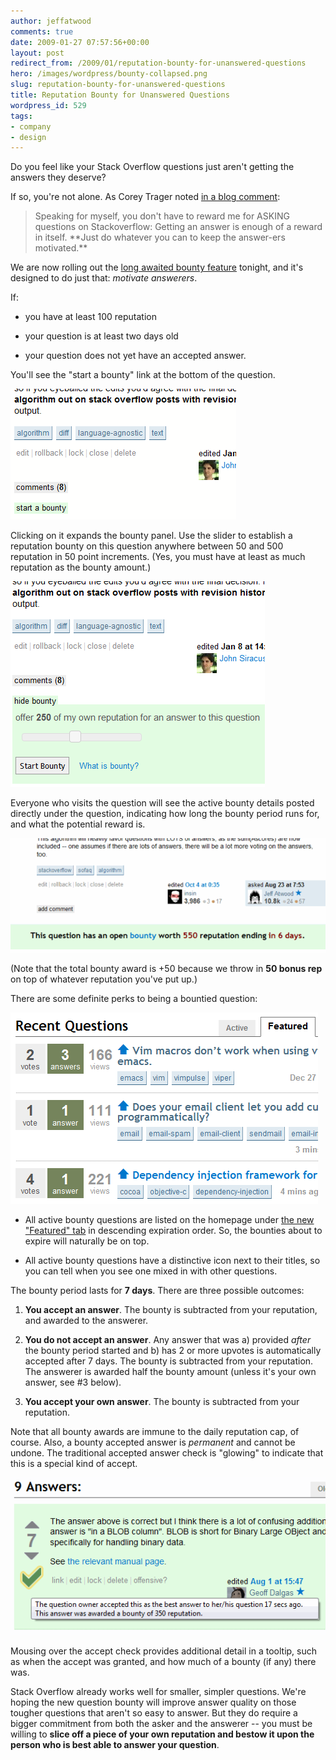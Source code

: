 ```yaml
---
author: jeffatwood
comments: true
date: 2009-01-27 07:57:56+00:00
layout: post
redirect_from: /2009/01/reputation-bounty-for-unanswered-questions
hero: /images/wordpress/bounty-collapsed.png
slug: reputation-bounty-for-unanswered-questions
title: Reputation Bounty for Unanswered Questions
wordpress_id: 529
tags:
- company
- design
---
```



Do you feel like your Stack Overflow questions just aren't getting the answers they deserve?



If so, you're not alone. As Corey Trager noted [in a blog comment](http://ifdefined.com/blog/post/2008/10/Jeff-Atwood-is-trying-to-kill-me.aspx):





<blockquote>
Speaking for myself, you don't have to reward me for ASKING questions on Stackoverflow: Getting an answer is enough of a reward in itself. **Just do whatever you can to keep the answer-ers motivated.**
</blockquote>





We are now rolling out the [long awaited bounty feature](http://stackoverflow.uservoice.com/pages/general/suggestions/18291-bounty-system-for-unanswered-questions) tonight, and it's designed to do just that: _motivate answerers_.



If:




  * you have at least 100 reputation

  * your question is at least two days old

  * your question does not yet have an accepted answer.




You'll see the "start a bounty" link at the bottom of the question.



![bounty-collapsed](/images/wordpress/bounty-collapsed.png)



Clicking on it expands the bounty panel. Use the slider to establish a reputation bounty on this question anywhere between 50 and 500 reputation in 50 point increments. (Yes, you must have at least as much reputation as the bounty amount.)



![bounty-expanded](/images/wordpress/bounty-expanded.png)



Everyone who visits the question will see the active bounty details posted directly under the question, indicating how long the bounty period runs for, and what the potential reward is.



![bounty-question-countdown](/images/wordpress/bounty-question-countdown.png)



(Note that the total bounty award is +50 because we throw in **50 bonus rep** on top of whatever reputation you've put up.)



There are some definite perks to being a bountied question:



![bounty-tab-and-markers](/images/wordpress/bounty-tab-and-markers.png)







  * All active bounty questions are listed on the homepage under [the new "Featured" tab](http://stackoverflow.com/?sort=featured) in descending expiration order. So, the bounties about to expire will naturally be on top.

  * All active bounty questions have a distinctive icon next to their titles, so you can tell when you see one mixed in with other questions.








The bounty period lasts for **7 days**. There are three possible outcomes:







  1. **You accept an answer**. The bounty is subtracted from your reputation, and awarded to the answerer.  
  


  2. **You do not accept an answer**. Any answer that was a) provided _after_ the bounty period started and b) has 2 or more upvotes is automatically accepted after 7 days. The bounty is subtracted from your reputation. The answerer is awarded half the bounty amount (unless it's your own answer, see #3 below).  
  


  3. **You accept your own answer**. The bounty is subtracted from your reputation.




Note that all bounty awards are immune to the daily reputation cap, of course. Also, a bounty accepted answer is _permanent_ and cannot be undone. The traditional accepted answer check is "glowing" to indicate that this is a special kind of accept. 



![bounty-accepted](/images/wordpress/bounty-accepted.png)



Mousing over the accept check provides additional detail in a tooltip, such as when the accept was granted, and how much of a bounty (if any) there was.



Stack Overflow already works well for smaller, simpler questions. We're hoping the new question bounty will improve answer quality on those tougher questions that aren't so easy to answer. But they do require a bigger commitment from both the asker and the answerer -- you must be willing to **slice off a piece of your own reputation and bestow it upon the person who is best able to answer your question**.

